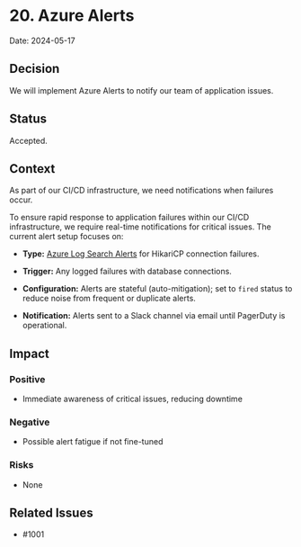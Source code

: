 # 20. Azure Alerts

Date: 2024-05-17

## Decision

We will implement Azure Alerts to notify our team of application issues.

## Status

Accepted.

## Context

As part of our CI/CD infrastructure, we need notifications when failures occur.

To ensure rapid response to application failures within our CI/CD infrastructure, we require real-time notifications for critical issues. The current alert setup focuses on:

- **Type:** [Azure Log Search Alerts](https://learn.microsoft.com/en-us/azure/azure-monitor/alerts/alerts-types#log-alerts) for HikariCP connection failures.


- **Trigger:** Any logged failures with database connections.


- **Configuration:** Alerts are stateful (auto-mitigation); set to `fired` status to reduce noise from frequent or duplicate alerts.


- **Notification:** Alerts sent to a Slack channel via email until PagerDuty is operational.

## Impact

### Positive

- Immediate awareness of critical issues, reducing downtime

### Negative

- Possible alert fatigue if not fine-tuned

### Risks

- None

## Related Issues

- #1001
